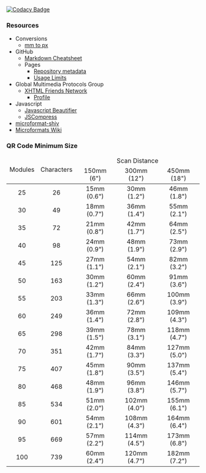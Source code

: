 [![Codacy Badge](https://api.codacy.com/project/badge/Grade/01f0aa87819f4ec2b25d05e1a70bb2bb)](https://www.codacy.com/app/jwds1978/jwds1978-github-io?utm_source=github.com&amp;utm_medium=referral&amp;utm_content=jwds1978/jwds1978.github.io&amp;utm_campaign=Badge_Grade)

### Resources
* Conversions
  * [mm to px](http://endmemo.com/sconvert/millimeterpixel.php "mm to px Converter")
* GitHub
  * [Markdown Cheatsheet](https://github.com/adam-p/markdown-here/wiki/Markdown-Cheatsheet "This is intended as a quick reference.")
  * Pages
    * [Repository metadata](https://help.github.com/articles/repository-metadata-on-github-pages "Repository metadata on GitHub Pages")
    * [Usage Limits](https://help.github.com/articles/what-is-github-pages/#usage-limits "Usage Limits")
* Global Multimedia Protocols Group
  * [XHTML Friends Network](http://gmpg.org/xfn "XHTML Friends Network is a simple way to represent human relationships using hyperlinks.")
    * [Profile](http://gmpg.org/xfn/11 "Version 1.1 of the XFN meta data profile: the list of the values used in XFN with their significance.")
* Javascript
  * [Javascript Beautifier](http://jsbeautifier.org "Online JavaScript beautifier")
  * [JSCompress](https://jscompress.com "JSCompress.com is an online javascript compressor that allows you to compress and minify your javascript files.")
* [microformat-shiv](http://microformatshiv.com "A cross browser javascript microformats parser which can also be used in browser extensions.")
* [Microformats Wiki](http://microformats.org/wiki "This wiki is the central resource of the microformats community and provides microformats authoring guides, references, specifications, drafts, publishing patterns, research, brainstorming, and issue tracking.")

### QR Code Minimum Size
<table style="margin: 0 auto;">
  <thead>
    <tr style="text-align: center;">
      <td rowspan="2">Modules</td>
      <td rowspan="2">Characters</td>
      <td colspan="3">Scan Distance</td>
    </tr>
    <tr style="text-align: center;">
      <td>150mm (6")</td>
      <td>300mm (12")</td>
      <td>450mm (18")</td>
    </tr>
  </thead>
  <tbody>
    <tr style="text-align: center;">
      <td>25</td>
      <td>26</td>
      <td>15mm (0.6")</td>
      <td>30mm (1.2")</td>
      <td>46mm (1.8")</td>
    </tr>
    <tr style="text-align: center;">
      <td>30</td>
      <td>49</td>
      <td>18mm (0.7")</td>
      <td>36mm (1.4")</td>
      <td>55mm (2.1")</td>
    </tr>
    <tr style="text-align: center;">
      <td>35</td>
      <td>72</td>
      <td>21mm (0.8")</td>
      <td>42mm (1.7")</td>
      <td>64mm (2.5")</td>
    </tr>
    <tr style="text-align: center;">
      <td>40</td>
      <td>98</td>
      <td>24mm (0.9")</td>
      <td>48mm (1.9")</td>
      <td>73mm (2.9")</td>
    </tr>
    <tr style="text-align: center;">
      <td>45</td>
      <td>125</td>
      <td>27mm (1.1")</td>
      <td>54mm (2.1")</td>
      <td>82mm (3.2")</td>
    </tr>
    <tr style="text-align: center;">
      <td>50</td>
      <td>163</td>
      <td>30mm (1.2")</td>
      <td>60mm (2.4")</td>
      <td>91mm (3.6")</td>
    </tr>
    <tr style="text-align: center;">
      <td>55</td>
      <td>203</td>
      <td>33mm (1.3")</td>
      <td>66mm (2.6")</td>
      <td>100mm (3.9")</td>
    </tr>
    <tr style="text-align: center;">
      <td>60</td>
      <td>249</td>
      <td>36mm (1.4")</td>
      <td>72mm (2.8")</td>
      <td>109mm (4.3")</td>
    </tr>
    <tr style="text-align: center;">
      <td>65</td>
      <td>298</td>
      <td>39mm (1.5")</td>
      <td>78mm (3.1")</td>
      <td>118mm (4.7")</td>
    </tr>
    <tr style="text-align: center;">
      <td>70</td>
      <td>351</td>
      <td>42mm (1.7")</td>
      <td>84mm (3.3")</td>
      <td>127mm (5.0")</td>
    </tr>
    <tr style="text-align: center;">
      <td>75</td>
      <td>407</td>
      <td>45mm (1.8")</td>
      <td>90mm (3.5")</td>
      <td>137mm (5.4")</td>
    </tr>
    <tr style="text-align: center;">
      <td>80</td>
      <td>468</td>
      <td>48mm (1.9")</td>
      <td>96mm (3.8")</td>
      <td>146mm (5.7")</td>
    </tr>
    <tr style="text-align: center;">
      <td>85</td>
      <td>534</td>
      <td>51mm (2.0")</td>
      <td>102mm (4.0")</td>
      <td>155mm (6.1")</td>
    </tr>
    <tr style="text-align: center;">
      <td>90</td>
      <td>601</td>
      <td>54mm (2.1")</td>
      <td>108mm (4.3")</td>
      <td>164mm (6.4")</td>
    </tr>
    <tr style="text-align: center;">
      <td>95</td>
      <td>669</td>
      <td>57mm (2.2")</td>
      <td>114mm (4.5")</td>
      <td>173mm (6.8")</td>
    </tr>
    <tr style="text-align: center;">
      <td>100</td>
      <td>739</td>
      <td>60mm (2.4")</td>
      <td>120mm (4.7")</td>
      <td>182mm (7.2")</td>
    </tr>
  </tbody>
</table>
